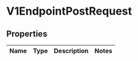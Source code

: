 
# V1EndpointPostRequest

## Properties
Name | Type | Description | Notes
------------ | ------------- | ------------- | -------------



